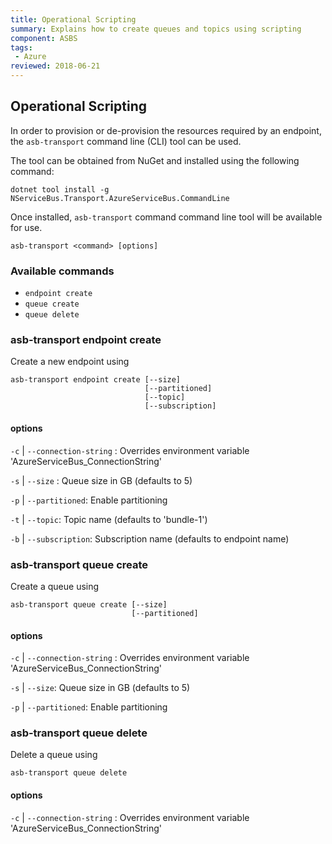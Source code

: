 ```yaml
---
title: Operational Scripting
summary: Explains how to create queues and topics using scripting
component: ASBS
tags:
 - Azure
reviewed: 2018-06-21
---
```


## Operational Scripting

In order to provision or de-provision the resources required by an endpoint, the `asb-transport` command line (CLI) tool can be used.

The tool can be obtained from NuGet and installed using the following command:

```
dotnet tool install -g NServiceBus.Transport.AzureServiceBus.CommandLine
```

Once installed, `asb-transport` command command line tool will be available for use.

`asb-transport <command> [options]`

### Available commands

- `endpoint create`
- `queue create`
- `queue delete`

### asb-transport endpoint create

Create a new endpoint using

```
asb-transport endpoint create [--size]
                              [--partitioned]
                              [--topic]
                              [--subscription]
```

#### options
 
`-c` | `--connection-string` : Overrides environment variable 'AzureServiceBus_ConnectionString'

`-s` | `--size` : Queue size in GB (defaults to 5)

`-p` | `--partitioned`: Enable partitioning

`-t` | `--topic`: Topic name (defaults to 'bundle-1')

`-b` | `--subscription`: Subscription name (defaults to endpoint name)


### asb-transport queue create
 
Create a queue using

```
asb-transport queue create [--size]
                           [--partitioned]
```

#### options

`-c` | `--connection-string` : Overrides environment variable 'AzureServiceBus_ConnectionString'

`-s` | `--size`: Queue size in GB (defaults to 5)

`-p` | `--partitioned`: Enable partitioning


### asb-transport queue delete
 
Delete a queue using

```
asb-transport queue delete
```

#### options

`-c` | `--connection-string` : Overrides environment variable 'AzureServiceBus_ConnectionString'
 